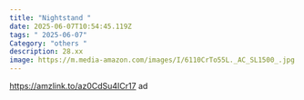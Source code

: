 ```yaml
---
title: "Nightstand "
date: 2025-06-07T10:54:45.119Z
tags: " 2025-06-07"
Category: "others "
description: 28.xx
image: https://m.media-amazon.com/images/I/6110CrTo55L._AC_SL1500_.jpg
---
```

https://amzlink.to/az0CdSu4ICr17  ad